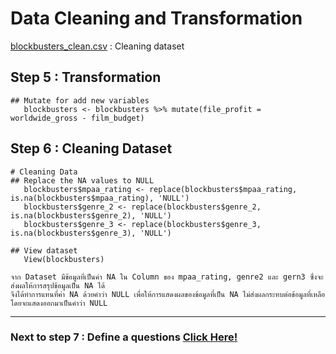 # Data Cleaning and Transformation
[blockbusters_clean.csv](https://github.com/sit-2021-int214/021-Worldwide-Blockbusters-2019-1977/blob/main/blockbusters_clean.csv) : Cleaning dataset

## Step 5 : Transformation
```
## Mutate for add new variables
   blockbusters <- blockbusters %>% mutate(file_profit = worldwide_gross - film_budget)
```   

## Step 6 : Cleaning Dataset
```
# Cleaning Data
## Replace the NA values to NULL
   blockbusters$mpaa_rating <- replace(blockbusters$mpaa_rating, is.na(blockbusters$mpaa_rating), 'NULL')
   blockbusters$genre_2 <- replace(blockbusters$genre_2, is.na(blockbusters$genre_2), 'NULL')
   blockbusters$genre_3 <- replace(blockbusters$genre_3, is.na(blockbusters$genre_3), 'NULL')

## View dataset
   View(blockbusters) 

```

```
จาก Dataset มีข้อมูลที่เป็นค่า NA ใน Column ของ mpaa_rating, genre2 และ gern3 ซึ่งจะส่งผลให้การสรุปข้อมูลเป็น NA ได้ 
จึงได้ทำการแทนที่ค่า NA ด้วยคำว่า NULL เพื่อให้การแสดงผลของข้อมูลที่เป็น NA ไม่ส่งผลกระทบต่อข้อมูลที่เหลือ โดยจะแสดงออกมาเป็นคำว่า NULL
```
---
### Next to step 7 : Define a questions [Click Here!](https://github.com/sit-2021-int214/021-Worldwide-Blockbusters-2019-1977/blob/main/step7_define_question.md)


